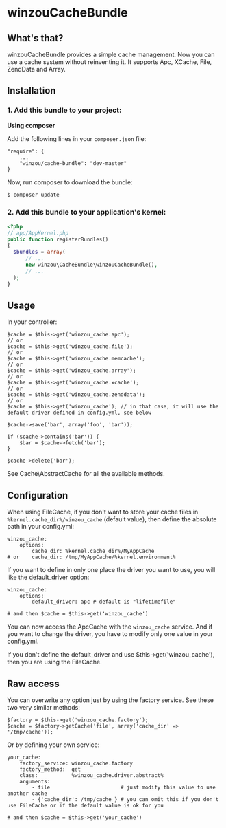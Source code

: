 winzouCacheBundle
============

What's that?
--------------
winzouCacheBundle provides a simple cache management. Now you can use a cache system without reinventing it.
It supports Apc, XCache, File, ZendData and Array.

Installation
-------------

### 1. Add this bundle to your project:

**Using composer**

Add the following lines in your `composer.json` file:

```
"require": {
    ...
    "winzou/cache-bundle": "dev-master"
}
```

Now, run composer to download the bundle:

```bash
$ composer update
```

### 2. Add this bundle to your application's kernel:

```php
<?php
// app/AppKernel.php
public function registerBundles()
{
  $bundles = array(
      // ...
      new winzou\CacheBundle\winzouCacheBundle(),
      // ...
  );
}
```

Usage
-----
In your controller:

    $cache = $this->get('winzou_cache.apc');
    // or
    $cache = $this->get('winzou_cache.file');
    // or
    $cache = $this->get('winzou_cache.memcache');
    // or
    $cache = $this->get('winzou_cache.array');
    // or
    $cache = $this->get('winzou_cache.xcache');
    // or
    $cache = $this->get('winzou_cache.zenddata');
    // or
    $cache = $this->get('winzou_cache'); // in that case, it will use the default driver defined in config.yml, see below

    $cache->save('bar', array('foo', 'bar'));
    
    if ($cache->contains('bar')) {
        $bar = $cache->fetch('bar');
    }
    
    $cache->delete('bar');

See Cache\AbstractCache for all the available methods.

Configuration
-------------
When using FileCache, if you don't want to store your cache files in `%kernel.cache_dir%/winzou_cache` (default value), then define the absolute path in your config.yml:

    winzou_cache:
        options:
            cache_dir: %kernel.cache_dir%/MyAppCache
    # or    cache_dir: /tmp/MyAppCache/%kernel.environment%

If you want to define in only one place the driver you want to use, you will like the default_driver option:

    winzou_cache:
        options:
            default_driver: apc # default is "lifetimefile"
    
    # and then $cache = $this->get('winzou_cache')

You can now access the ApcCache with the `winzou_cache` service. And if you want to change the driver, you have to modify only one value in your config.yml.

If you don't define the default_driver and use $this->get('winzou_cache'), then you are using the FileCache.

Raw access
----------
You can overwrite any option just by using the factory service. See these two very similar methods:

    $factory = $this->get('winzou_cache.factory');
    $cache = $factory->getCache('file', array('cache_dir' => '/tmp/cache'));

Or by defining your own service:

    your_cache:
        factory_service: winzou_cache.factory
        factory_method:  get
        class:           %winzou_cache.driver.abstract%
        arguments:
            - file                       # just modify this value to use another cache
            - {'cache_dir': /tmp/cache } # you can omit this if you don't use FileCache or if the default value is ok for you
    
    # and then $cache = $this->get('your_cache')
